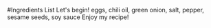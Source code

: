 #Ingredients List
Let's begin!
eggs, chili oil, green onion, salt, pepper, sesame seeds, soy sauce
Enjoy my recipe!